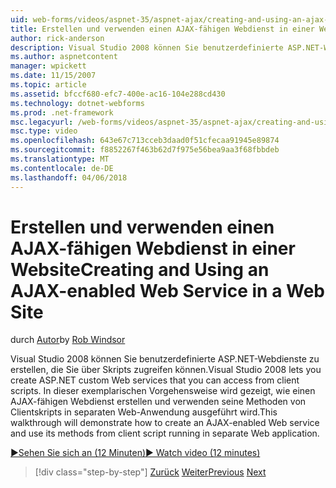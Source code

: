 ```yaml
---
uid: web-forms/videos/aspnet-35/aspnet-ajax/creating-and-using-an-ajax-enabled-web-service-in-a-web-site
title: Erstellen und verwenden einen AJAX-fähigen Webdienst in einer Website | Microsoft Docs
author: rick-anderson
description: Visual Studio 2008 können Sie benutzerdefinierte ASP.NET-Webdienste zu erstellen, die Sie über Skripts zugreifen können. In dieser exemplarischen Vorgehensweise, wie ein AJ erstellt wird...
ms.author: aspnetcontent
manager: wpickett
ms.date: 11/15/2007
ms.topic: article
ms.assetid: bfccf680-efc7-400e-ac16-104e288cd430
ms.technology: dotnet-webforms
ms.prod: .net-framework
msc.legacyurl: /web-forms/videos/aspnet-35/aspnet-ajax/creating-and-using-an-ajax-enabled-web-service-in-a-web-site
msc.type: video
ms.openlocfilehash: 643e67c713cceb3daad0f51cfecaa91945e89874
ms.sourcegitcommit: f8852267f463b62d7f975e56bea9aa3f68fbbdeb
ms.translationtype: MT
ms.contentlocale: de-DE
ms.lasthandoff: 04/06/2018
---
```

<a name="creating-and-using-an-ajax-enabled-web-service-in-a-web-site"></a><span data-ttu-id="76774-104">Erstellen und verwenden einen AJAX-fähigen Webdienst in einer Website</span><span class="sxs-lookup"><span data-stu-id="76774-104">Creating and Using an AJAX-enabled Web Service in a Web Site</span></span>
====================
<span data-ttu-id="76774-105">durch [Autor](https://twitter.com/robwindsor)</span><span class="sxs-lookup"><span data-stu-id="76774-105">by [Rob Windsor](https://twitter.com/robwindsor)</span></span>

<span data-ttu-id="76774-106">Visual Studio 2008 können Sie benutzerdefinierte ASP.NET-Webdienste zu erstellen, die Sie über Skripts zugreifen können.</span><span class="sxs-lookup"><span data-stu-id="76774-106">Visual Studio 2008 lets you create ASP.NET custom Web services that you can access from client scripts.</span></span> <span data-ttu-id="76774-107">In dieser exemplarischen Vorgehensweise wird gezeigt, wie einen AJAX-fähigen Webdienst erstellen und verwenden seine Methoden von Clientskripts in separaten Web-Anwendung ausgeführt wird.</span><span class="sxs-lookup"><span data-stu-id="76774-107">This walkthrough will demonstrate how to create an AJAX-enabled Web service and use its methods from client script running in separate Web application.</span></span>

[<span data-ttu-id="76774-108">&#9654;Sehen Sie sich an (12 Minuten)</span><span class="sxs-lookup"><span data-stu-id="76774-108">&#9654; Watch video (12 minutes)</span></span>](https://channel9.msdn.com/Blogs/ASP-NET-Site-Videos/creating-and-using-an-ajax-enabled-web-service-in-a-web-site)

> [!div class="step-by-step"]
> <span data-ttu-id="76774-109">[Zurück](adding-ajax-functionality-to-an-existing-aspnet-page.md)
> [Weiter](aspnet-ajax-a-demonstration-of-aspnet-ajax.md)</span><span class="sxs-lookup"><span data-stu-id="76774-109">[Previous](adding-ajax-functionality-to-an-existing-aspnet-page.md)
[Next](aspnet-ajax-a-demonstration-of-aspnet-ajax.md)</span></span>
